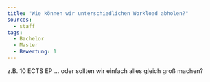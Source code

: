 ```yaml
---
title: "Wie können wir unterschiedlichen Workload abholen?"
sources:
  - staff
tags:
  - Bachelor
  - Master
  - Bewertung: 1
---
```


z.B. 10 ECTS EP … oder sollten wir einfach alles gleich groß machen?